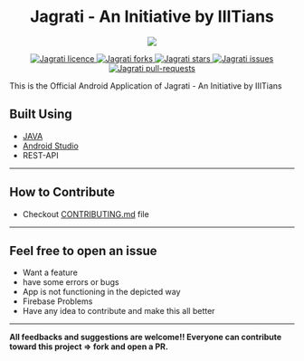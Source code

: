 <h1 align = center>Jagrati - An Initiative by IIITians</h1>

<p align="center">
<img src="https://raw.githubusercontent.com/IIITDMJ-OPEN-SOURCE/Jagrati/master/app/src/main/res/drawable-v24/frame.png">
</p>

<p align="center">
<a href="https://github.com/IIITDMJ-OPEN-SOURCE/Jagrati/blob/master/LICENSE.txt" target="blank">
<img src="https://img.shields.io/github/license/IIITDMJ-OPEN-SOURCE/Jagrati?style=flat-square" alt="Jagrati licence" />
</a>
<a href="https://github.com/IIITDMJ-OPEN-SOURCE/Jagrati/fork" target="blank">
<img src="https://img.shields.io/github/forks/IIITDMJ-OPEN-SOURCE/Jagrati?style=flat-square" alt="Jagrati forks"/>
</a>
<a href="https://github.com/IIITDMJ-OPEN-SOURCE/Jagrati/stargazers" target="blank">
<img src="https://img.shields.io/github/stars/IIITDMJ-OPEN-SOURCE/Jagrati?style=flat-square" alt="Jagrati stars"/>
</a>
<a href="https://github.com/IIITDMJ-OPEN-SOURCE/Jagrati/issues" target="blank">
<img src="https://img.shields.io/github/issues/IIITDMJ-OPEN-SOURCE/Jagrati?style=flat-square" alt="Jagrati issues"/>
</a>
<a href="https://github.com/IIITDMJ-OPEN-SOURCE/Jagrati/pulls" target="blank">
<img src="https://img.shields.io/github/issues-pr/IIITDMJ-OPEN-SOURCE/Jagrati?style=flat-square" alt="Jagrati pull-requests"/>
</a>
</p>

This is the Official Android Application of Jagrati - An Initiative by IIITians

## Built Using
- [JAVA](https://www.oracle.com/java/)
- [Android Studio](https://developer.android.com/studio)
- REST-API

---
## How to Contribute
- Checkout [CONTRIBUTING.md](CONTRIBUTING.md) file

---
## Feel free to open an issue
- Want a feature 
- have some errors or bugs
- App is not functioning in the depicted way
- Firebase Problems
- Have any idea to contribute and make this all better

---
**All feedbacks and suggestions are welcome!! Everyone can contribute toward this project => fork and open a PR.**